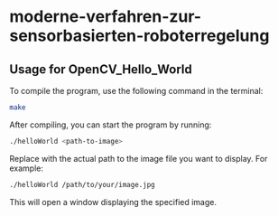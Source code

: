 # moderne-verfahren-zur-sensorbasierten-roboterregelung

## Usage for OpenCV_Hello_World

To compile the program, use the following command in the terminal:
```bash
make
```
After compiling, you can start the program by running:
```bash
./helloWorld <path-to-image>
```
Replace <path-to-image> with the actual path to the image file you want to display. For example:
```bash
./helloWorld /path/to/your/image.jpg
```
This will open a window displaying the specified image.